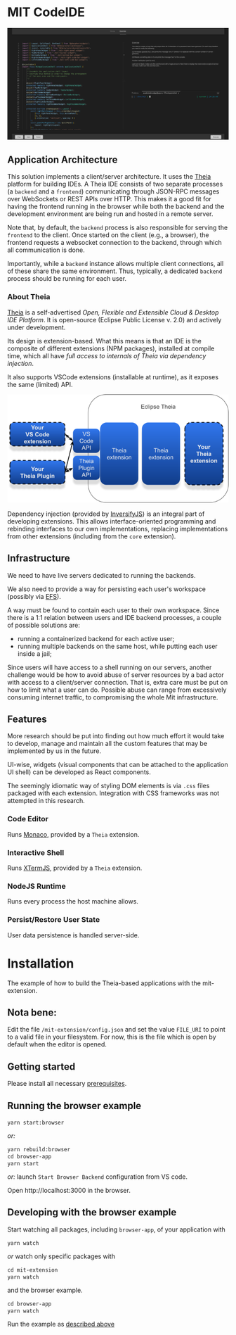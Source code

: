 # MIT CodeIDE

![UI example](/ide-client-server-ui-example.png)

## Application Architecture

This solution implements a client/server architecture. It uses the [Theia](https://theia-ide.org) platform for building IDEs. A Theia IDE consists of two separate processes (a `backend` and a `frontend`) communicating through JSON-RPC messages over WebSockets or REST APIs over HTTP. This makes it a good fit for having the frontend running in the browser while both the backend and the development environment are being run and hosted in a remote server.

Note that, by default, the `backend` process is also responsible for serving the `frontend` to the client. Once started on the client (e.g., a browser), the frontend requests a websocket connection to the backend, through which all communication is done.

Importantly, while a `backend` instance allows multiple client connections, all of these share the same environment. Thus, typically, a dedicated `backend` process should be running for each user.

### About Theia

[Theia](https://theia-ide.org) is a self-advertised _Open, Flexible and Extensible Cloud & Desktop IDE Platform_. It is open-source (Eclipse Public License v. 2.0) and actively under development.

Its design is extension-based. What this means is that an IDE is the composite of different extensions (NPM packages), installed at compile time, which all have _full access to internals of Theia via dependency injection_.

It also supports VSCode extensions (installable at runtime), as it exposes the same (limited) API.

![Theia IDE architecture](/theia-ide-architecture.png)

Dependency injection (provided by [InversifyJS](https://inversify.io/)) is an integral part of developing extensions. This allows interface-oriented programming and rebinding interfaces to our own implementations, replacing implementations from other extensions (including from the `core` extension).

## Infrastructure

We need to have live servers dedicated to running the backends.

We also need to provide a way for persisting each user's workspace (possibly via [EFS](https://aws.amazon.com/efs/)).

A way must be found to contain each user to their own workspace. Since there is a 1:1 relation between users and IDE backend processes, a couple of possible solutions are:

-   running a containerized backend for each active user;
-   running multiple backends on the same host, while putting each user inside a jail;

Since users will have access to a shell running on our servers, another challenge would be how to avoid abuse of server resources by a bad actor with access to a client/server connection. That is, extra care must be put on how to limit what a user can do. Possible abuse can range from excessively consuming internet traffic, to compromising the whole Mit infrastructure.

## Features

More research should be put into finding out how much effort it would take to develop, manage and maintain all the custom features that may be implemented by us in the future.

UI-wise, widgets (visual components that can be attached to the application UI shell) can be developed as React components.

The seemingly idiomatic way of styling DOM elements is via `.css` files packaged with each extension. Integration with CSS frameworks was not attempted in this research.

### Code Editor

Runs [Monaco](https://microsoft.github.io/monaco-editor/), provided by a `Theia` extension.

### Interactive Shell

Runs [XTermJS](http://xtermjs.org/), provided by a `Theia` extension.

### NodeJS Runtime

Runs every process the host machine allows.

### Persist/Restore User State

User data persistence is handled server-side.

# Installation

The example of how to build the Theia-based applications with the mit-extension.

## **Nota bene**:

Edit the file `/mit-extension/config.json` and set the value `FILE_URI` to point to a valid file in your filesystem.
For now, this is the file which is open by default when the editor is opened.

## Getting started

Please install all necessary [prerequisites](https://github.com/eclipse-theia/theia/blob/master/doc/Developing.md#prerequisites).

## Running the browser example

    yarn start:browser

_or:_

    yarn rebuild:browser
    cd browser-app
    yarn start

_or:_ launch `Start Browser Backend` configuration from VS code.

Open http://localhost:3000 in the browser.

## Developing with the browser example

Start watching all packages, including `browser-app`, of your application with

    yarn watch

_or_ watch only specific packages with

    cd mit-extension
    yarn watch

and the browser example.

    cd browser-app
    yarn watch

Run the example as [described above](#Running-the-browser-example)
